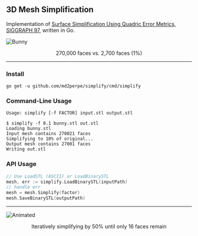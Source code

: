 ## 3D Mesh Simplification

Implementation of
[Surface Simplification Using Quadric Error Metrics, SIGGRAPH 97](http://cseweb.ucsd.edu/~ravir/190/2016/garland97.pdf),
written in Go.

![Bunny](http://i.imgur.com/Ttf5XzH.png)

<p align="center">270,000 faces vs. 2,700 faces (1%)</p>

---

### Install

    go get -u github.com/md2perpe/simplify/cmd/simplify

### Command-Line Usage

    Usage: simplify [-f FACTOR] input.stl output.stl

    $ simplify -f 0.1 bunny.stl out.stl
    Loading bunny.stl
    Input mesh contains 270021 faces
    Simplifying to 10% of original...
    Output mesh contains 27001 faces
    Writing out.stl

### API Usage

```go
// Use LoadSTL (ASCII) or LoadBinarySTL
mesh, err := simplify.LoadBinarySTL(inputPath)
// handle err
mesh = mesh.Simplify(factor)
mesh.SaveBinarySTL(outputPath)
```

---

![Animated](http://i.imgur.com/LXke1ur.gif)

<p align="center">Iteratively simplifying by 50% until only 16 faces remain</p>
